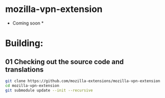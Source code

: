 # mozilla-vpn-extension
* Coming soon * 

# Building:

## 01 Checking out the source code and translations
```bash
git clone https://github.com/mozilla-extensions/mozilla-vpn-extension
cd mozilla-vpn-extension
git submodule update --init --recursive

```

